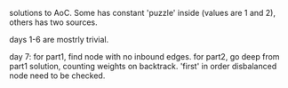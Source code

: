 solutions to AoC. Some has constant 'puzzle' inside (values are 1 and 2), others has two sources.

days 1-6 are mostrly trivial.

day 7: for part1, find node with no inbound edges. for part2, go deep from part1 solution, counting weights on backtrack.
'first' in order disbalanced node need to be checked.

